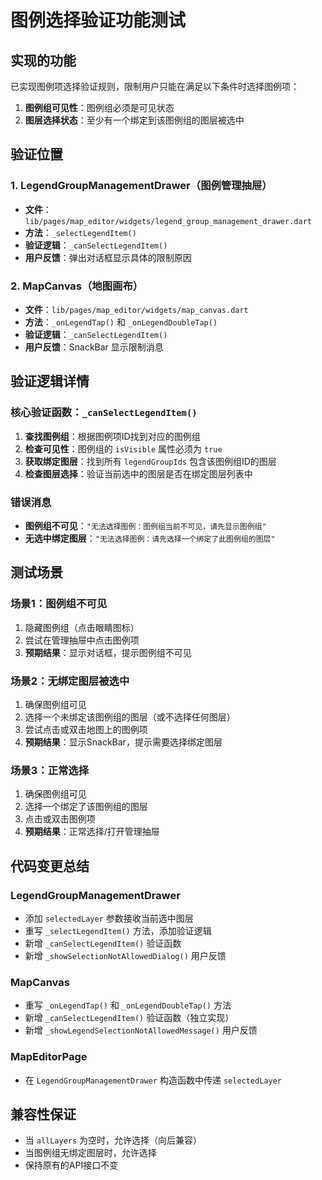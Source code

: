 # 图例选择验证功能测试

## 实现的功能

已实现图例项选择验证规则，限制用户只能在满足以下条件时选择图例项：

1. **图例组可见性**：图例组必须是可见状态
2. **图层选择状态**：至少有一个绑定到该图例组的图层被选中

## 验证位置

### 1. LegendGroupManagementDrawer（图例管理抽屉）
- **文件**：`lib/pages/map_editor/widgets/legend_group_management_drawer.dart`
- **方法**：`_selectLegendItem()` 
- **验证逻辑**：`_canSelectLegendItem()`
- **用户反馈**：弹出对话框显示具体的限制原因

### 2. MapCanvas（地图画布）
- **文件**：`lib/pages/map_editor/widgets/map_canvas.dart`
- **方法**：`_onLegendTap()` 和 `_onLegendDoubleTap()`
- **验证逻辑**：`_canSelectLegendItem()`
- **用户反馈**：SnackBar 显示限制消息

## 验证逻辑详情

### 核心验证函数：`_canSelectLegendItem()`

1. **查找图例组**：根据图例项ID找到对应的图例组
2. **检查可见性**：图例组的 `isVisible` 属性必须为 `true`
3. **获取绑定图层**：找到所有 `legendGroupIds` 包含该图例组ID的图层
4. **检查图层选择**：验证当前选中的图层是否在绑定图层列表中

### 错误消息

- **图例组不可见**：`"无法选择图例：图例组当前不可见，请先显示图例组"`
- **无选中绑定图层**：`"无法选择图例：请先选择一个绑定了此图例组的图层"`

## 测试场景

### 场景1：图例组不可见
1. 隐藏图例组（点击眼睛图标）
2. 尝试在管理抽屉中点击图例项
3. **预期结果**：显示对话框，提示图例组不可见

### 场景2：无绑定图层被选中
1. 确保图例组可见
2. 选择一个未绑定该图例组的图层（或不选择任何图层）
3. 尝试点击或双击地图上的图例项
4. **预期结果**：显示SnackBar，提示需要选择绑定图层

### 场景3：正常选择
1. 确保图例组可见
2. 选择一个绑定了该图例组的图层
3. 点击或双击图例项
4. **预期结果**：正常选择/打开管理抽屉

## 代码变更总结

### LegendGroupManagementDrawer
- 添加 `selectedLayer` 参数接收当前选中图层
- 重写 `_selectLegendItem()` 方法，添加验证逻辑
- 新增 `_canSelectLegendItem()` 验证函数
- 新增 `_showSelectionNotAllowedDialog()` 用户反馈

### MapCanvas
- 重写 `_onLegendTap()` 和 `_onLegendDoubleTap()` 方法
- 新增 `_canSelectLegendItem()` 验证函数（独立实现）
- 新增 `_showLegendSelectionNotAllowedMessage()` 用户反馈

### MapEditorPage
- 在 `LegendGroupManagementDrawer` 构造函数中传递 `selectedLayer`

## 兼容性保证

- 当 `allLayers` 为空时，允许选择（向后兼容）
- 当图例组无绑定图层时，允许选择
- 保持原有的API接口不变
